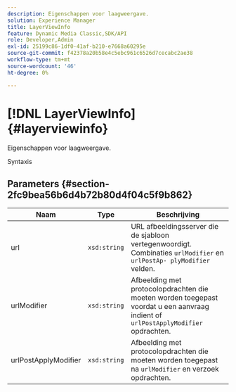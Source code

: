 ```yaml
---
description: Eigenschappen voor laagweergave.
solution: Experience Manager
title: LayerViewInfo
feature: Dynamic Media Classic,SDK/API
role: Developer,Admin
exl-id: 25199c86-1df0-41af-b210-e7668a60295e
source-git-commit: f42378a20b58e4c5ebc961c6526d7cecabc2ae38
workflow-type: tm+mt
source-wordcount: '46'
ht-degree: 0%

---
```


# [!DNL LayerViewInfo]{#layerviewinfo}

Eigenschappen voor laagweergave.

Syntaxis

## Parameters {#section-2fc9bea56b6d4b72b80d4f04c5f9b862}

| Naam | Type | Beschrijving |
|---|---|---|
| url | `xsd:string` | URL afbeeldingsserver die de sjabloon vertegenwoordigt. Combinaties `urlModifier` en `urlPostAp- plyModifier` velden. |
| urlModifier | `xsd:string` | Afbeelding met protocolopdrachten die moeten worden toegepast voordat u een aanvraag indient of `urlPostApplyModifier` opdrachten. |
| urlPostApplyModifier | `xsd:string` | Afbeelding met protocolopdrachten die moeten worden toegepast na `urlModifier` en verzoek opdrachten. |
